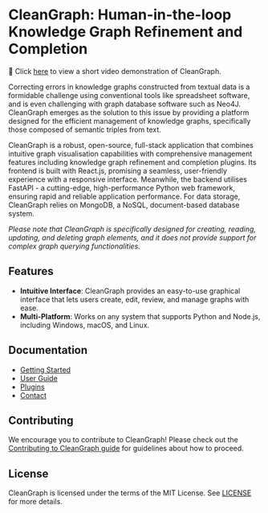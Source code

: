 # CleanGraph: Human-in-the-loop Knowledge Graph Refinement and Completion

🎥 Click [here](https://youtu.be/zhf8XsV8cEg) to view a short video demonstration of CleanGraph.

Correcting errors in knowledge graphs constructed from textual data is a formidable challenge using conventional tools like spreadsheet software, and is even challenging with graph database software such as Neo4J. CleanGraph emerges as the solution to this issue by providing a platform designed for the efficient management of knowledge graphs, specifically those composed of semantic triples from text.

CleanGraph is a robust, open-source, full-stack application that combines intuitive graph visualisation capabilities with comprehensive management features including knowledge graph refinement and completion plugins. Its frontend is built with React.js, promising a seamless, user-friendly experience with a responsive interface. Meanwhile, the backend utilises FastAPI - a cutting-edge, high-performance Python web framework, ensuring rapid and reliable application performance. For data storage, CleanGraph relies on MongoDB, a NoSQL, document-based database system.

_Please note that CleanGraph is specifically designed for creating, reading, updating, and deleting graph elements, and it does not provide support for complex graph querying functionalities._

## Features

- **Intuitive Interface**: CleanGraph provides an easy-to-use graphical interface that lets users create, edit, review, and manage graphs with ease.
- **Multi-Platform**: Works on any system that supports Python and Node.js, including Windows, macOS, and Linux.

## Documentation

- [Getting Started](./docs/docs/getting_started.md)
- [User Guide](./docs/docs/user_guide.md)
- [Plugins](./docs/docs/plugins.md)
- [Contact](./docs/docs/contact.md)

## Contributing

We encourage you to contribute to CleanGraph! Please check out the [Contributing to CleanGraph guide](CONTRIBUTING.md) for guidelines about how to proceed.

## License

CleanGraph is licensed under the terms of the MIT License. See [LICENSE](LICENSE.md) for more details.
